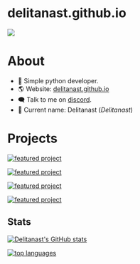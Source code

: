 # delitanast.github.io
<img src="https://avatars.githubusercontent.com/u/101451724?s=400&u=d481bb9d532a73137217aa03a67c42cccb8e1d59&v=4">

# About

- 🚀 Simple python developer.
- 🌎 Website: [delitanast.github.io](https://delitanast.github.io/)
- 🗨️ Talk to me on [discord](https://discord.gg/bp2Sp8qSPm).
- 👶 Current name: Delitanast (_Delitanast_)

# Projects
[![featured project](https://github-readme-stats.vercel.app/api/pin/?username=delitanast&repo=calculator&theme=nord)](https://github.com/delitanast/calculator)

[![featured project](https://github-readme-stats.vercel.app/api/pin/?username=delitanast&repo=generator-passwords&theme=nord)](https://github.com/delitanast/generator-passwords)

[![featured project](https://github-readme-stats.vercel.app/api/pin/?username=delitanast&repo=pyowner&theme=nord)](https://github.com/delitanast/pyowner)

[![featured project](https://github-readme-stats.vercel.app/api/pin/?username=qlauncher&repo=qlauncher&theme=nord)](https://github.com/qlauncher/qlauncher)

## Stats

[![Delitanast's GitHub stats](https://github-readme-stats.vercel.app/api?username=delitanast&theme=nord&show_icons=true&count_private=true)](https://github.com/delitanast)

[![top languages](https://github-readme-stats.vercel.app/api/top-langs/?username=delitanast&theme=nord&langs_count=4&layout=compact&hide=java)](https://github.com/delitanast)

